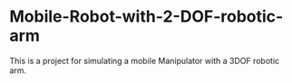 # Mobile-Robot-with-2-DOF-robotic-arm
This is a project for simulating a mobile Manipulator with a 3DOF robotic arm. 
